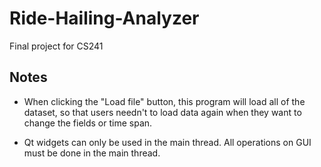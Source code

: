 # Ride-Hailing-Analyzer
Final project for CS241

## Notes

* When clicking the "Load file" button, this program will load all of the dataset, so that users needn't to load data again when they want to change the fields or time span.

* Qt widgets can only be used in the main thread. All operations on GUI must be done in the main thread.